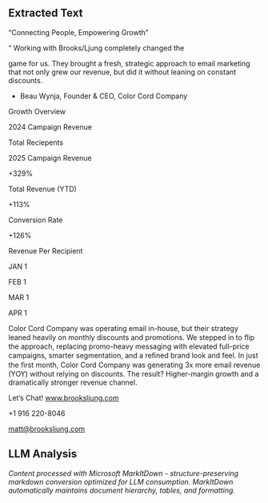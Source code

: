 ## Extracted Text
“Connecting
People,
Empowering
Growth”

“ Working with Brooks/Ljung completely changed the

game for us. They brought a fresh, strategic approach to email
marketing that not only grew our revenue, but did it without
leaning on constant discounts.

- Beau Wynja, Founder & CEO, Color Cord Company

Growth
Overview

2024 Campaign Revenue

Total Reciepents

2025 Campaign Revenue

+329%

Total Revenue
(YTD)

+113%

Conversion
Rate

+126%

Revenue Per
Recipient

JAN 1

FEB 1

MAR 1

APR 1

Color Cord Company was operating email in-house, but their strategy leaned heavily on
monthly discounts and promotions. We stepped in to ﬂip the approach, replacing promo-heavy
messaging with elevated full-price campaigns, smarter segmentation, and a reﬁned brand look
and feel. In just the ﬁrst month, Color Cord Company was generating 3x more email revenue
(YOY) without relying on discounts. The result? Higher-margin growth and a dramatically
stronger revenue channel.

Let’s Chat!
www.brooksljung.com

+1 916 220-8046

matt@brooksljung.com



## LLM Analysis
*Content processed with Microsoft MarkItDown - structure-preserving markdown conversion optimized for LLM consumption. MarkItDown automatically maintains document hierarchy, tables, and formatting.*
